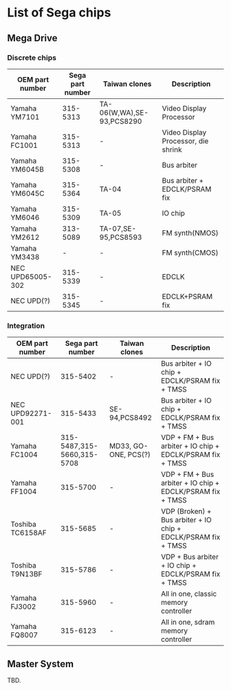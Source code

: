 # List of Sega chips

## Mega Drive

### Discrete chips
|OEM part number|Sega part number|Taiwan clones|Description|
|---|---|---|---|
|Yamaha YM7101|315-5313|TA-06(W,WA),SE-93,PCS8290|Video Display Processor|
|Yamaha FC1001|315-5313|-|Video Display Processor, die shrink|
|Yamaha YM6045B|315-5308|-|Bus arbiter|
|Yamaha YM6045C|315-5364|TA-04|Bus arbiter + EDCLK/PSRAM fix|
|Yamaha YM6046|315-5309|TA-05|IO chip|
|Yamaha YM2612|313-5089|TA-07,SE-95,PCS8593|FM synth(NMOS)|
|Yamaha YM3438|-|-|FM synth(CMOS)|
|NEC UPD65005-302|315-5339|-|EDCLK|
|NEC UPD(?)|315-5345|-|EDCLK+PSRAM fix|

### Integration
|OEM part number|Sega part number|Taiwan clones|Description|
|---|---|---|---|
|NEC UPD(?)|315-5402|-|Bus arbiter + IO chip + EDCLK/PSRAM fix + TMSS
|NEC UPD92271-001|315-5433|SE-94,PCS8492|Bus arbiter + IO chip + EDCLK/PSRAM fix + TMSS|
|Yamaha FC1004|315-5487,315-5660,315-5708|MD33, GO-ONE, PCS(?)|VDP + FM + Bus arbiter + IO chip + EDCLK/PSRAM fix + TMSS|
|Yamaha FF1004|315-5700|-|VDP + FM + Bus arbiter + IO chip + EDCLK/PSRAM fix + TMSS|
|Toshiba TC6158AF|315-5685|-|VDP (Broken) + Bus arbiter + IO chip + EDCLK/PSRAM fix + TMSS|
|Toshiba T9N13BF|315-5786|-|VDP + Bus arbiter + IO chip + EDCLK/PSRAM fix + TMSS|
|Yamaha FJ3002|315-5960|-|All in one, classic memory controller|
|Yamaha FQ8007|315-6123|-|All in one, sdram memory controller|

## Master System
TBD.
